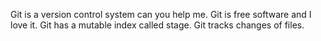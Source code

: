 Git is a version control system can you help me.
Git is free software and I love it.
Git has a mutable index called stage.
Git tracks changes of files.
